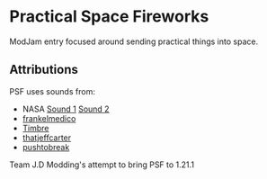 # Practical Space Fireworks
ModJam entry focused around sending practical things into space.


## Attributions

PSF uses sounds from:

- NASA [Sound 1](https://soundcloud.com/nasa/delta-iv-launch) [Sound 2](https://soundcloud.com/nasa/atlas-v-launch)
- [frankelmedico](https://freesound.org/people/frankelmedico/sounds/348767/)
- [Timbre](https://freesound.org/people/Timbre/sounds/131263/)
- [thatjeffcarter](https://freesound.org/people/thatjeffcarter/sounds/128075/)
- [pushtobreak](https://freesound.org/people/pushtobreak/sounds/17754/)

Team J.D Modding's attempt to bring PSF to 1.21.1